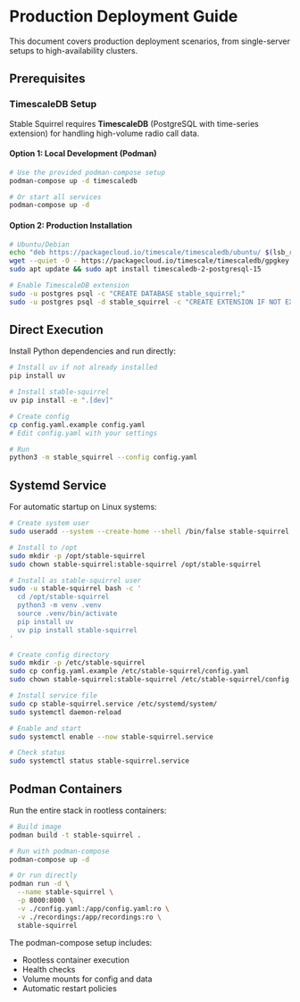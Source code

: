 # Production Deployment Guide

This document covers production deployment scenarios, from single-server setups to high-availability clusters.

## Prerequisites

### TimescaleDB Setup

Stable Squirrel requires **TimescaleDB** (PostgreSQL with time-series extension) for handling high-volume radio call data.

#### Option 1: Local Development (Podman)

```bash
# Use the provided podman-compose setup
podman-compose up -d timescaledb

# Or start all services
podman-compose up -d
```

#### Option 2: Production Installation

```bash
# Ubuntu/Debian
echo "deb https://packagecloud.io/timescale/timescaledb/ubuntu/ $(lsb_release -c -s) main" | sudo tee /etc/apt/sources.list.d/timescaledb.list
wget --quiet -O - https://packagecloud.io/timescale/timescaledb/gpgkey | sudo apt-key add -
sudo apt update && sudo apt install timescaledb-2-postgresql-15

# Enable TimescaleDB extension
sudo -u postgres psql -c "CREATE DATABASE stable_squirrel;"
sudo -u postgres psql -d stable_squirrel -c "CREATE EXTENSION IF NOT EXISTS timescaledb;"
```

## Direct Execution

Install Python dependencies and run directly:

```bash
# Install uv if not already installed
pip install uv

# Install stable-squirrel
uv pip install -e ".[dev]"

# Create config
cp config.yaml.example config.yaml
# Edit config.yaml with your settings

# Run
python3 -m stable_squirrel --config config.yaml
```

## Systemd Service

For automatic startup on Linux systems:

```bash
# Create system user
sudo useradd --system --create-home --shell /bin/false stable-squirrel

# Install to /opt
sudo mkdir -p /opt/stable-squirrel
sudo chown stable-squirrel:stable-squirrel /opt/stable-squirrel

# Install as stable-squirrel user
sudo -u stable-squirrel bash -c '
  cd /opt/stable-squirrel
  python3 -m venv .venv
  source .venv/bin/activate
  pip install uv
  uv pip install stable-squirrel
'

# Create config directory
sudo mkdir -p /etc/stable-squirrel
sudo cp config.yaml.example /etc/stable-squirrel/config.yaml
sudo chown stable-squirrel:stable-squirrel /etc/stable-squirrel/config.yaml

# Install service file
sudo cp stable-squirrel.service /etc/systemd/system/
sudo systemctl daemon-reload

# Enable and start
sudo systemctl enable --now stable-squirrel.service

# Check status
sudo systemctl status stable-squirrel.service
```

## Podman Containers

Run the entire stack in rootless containers:

```bash
# Build image
podman build -t stable-squirrel .

# Run with podman-compose
podman-compose up -d

# Or run directly
podman run -d \
  --name stable-squirrel \
  -p 8000:8000 \
  -v ./config.yaml:/app/config.yaml:ro \
  -v ./recordings:/app/recordings:ro \
  stable-squirrel
```

The podman-compose setup includes:

- Rootless container execution
- Health checks
- Volume mounts for config and data
- Automatic restart policies
